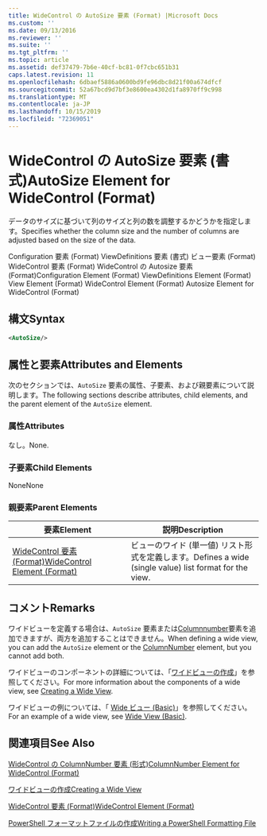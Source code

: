 ```yaml
---
title: WideControl の AutoSize 要素 (Format) |Microsoft Docs
ms.custom: ''
ms.date: 09/13/2016
ms.reviewer: ''
ms.suite: ''
ms.tgt_pltfrm: ''
ms.topic: article
ms.assetid: def37479-7b6e-40cf-bc81-0f7cbc651b31
caps.latest.revision: 11
ms.openlocfilehash: 6dbaef5886a0600bd9fe96dbc8d21f00a674dfcf
ms.sourcegitcommit: 52a67bcd9d7bf3e8600ea4302d1fa8970ff9c998
ms.translationtype: MT
ms.contentlocale: ja-JP
ms.lasthandoff: 10/15/2019
ms.locfileid: "72369051"
---
```

# <a name="autosize-element-for-widecontrol-format"></a><span data-ttu-id="4e5d6-102">WideControl の AutoSize 要素 (書式)</span><span class="sxs-lookup"><span data-stu-id="4e5d6-102">AutoSize Element for WideControl (Format)</span></span>

<span data-ttu-id="4e5d6-103">データのサイズに基づいて列のサイズと列の数を調整するかどうかを指定します。</span><span class="sxs-lookup"><span data-stu-id="4e5d6-103">Specifies whether the column size and the number of columns are adjusted based on the size of the data.</span></span>

<span data-ttu-id="4e5d6-104">Configuration 要素 (Format) ViewDefinitions 要素 (書式) ビュー要素 (Format) WideControl 要素 (Format) WideControl の Autosize 要素 (Format)</span><span class="sxs-lookup"><span data-stu-id="4e5d6-104">Configuration Element (Format) ViewDefinitions Element (Format) View Element (Format) WideControl Element (Format) Autosize Element for WideControl (Format)</span></span>

## <a name="syntax"></a><span data-ttu-id="4e5d6-105">構文</span><span class="sxs-lookup"><span data-stu-id="4e5d6-105">Syntax</span></span>

```xml
<AutoSize/>
```

## <a name="attributes-and-elements"></a><span data-ttu-id="4e5d6-106">属性と要素</span><span class="sxs-lookup"><span data-stu-id="4e5d6-106">Attributes and Elements</span></span>

<span data-ttu-id="4e5d6-107">次のセクションでは、`AutoSize` 要素の属性、子要素、および親要素について説明します。</span><span class="sxs-lookup"><span data-stu-id="4e5d6-107">The following sections describe attributes, child elements, and the parent element of the `AutoSize` element.</span></span>

### <a name="attributes"></a><span data-ttu-id="4e5d6-108">属性</span><span class="sxs-lookup"><span data-stu-id="4e5d6-108">Attributes</span></span>

<span data-ttu-id="4e5d6-109">なし。</span><span class="sxs-lookup"><span data-stu-id="4e5d6-109">None.</span></span>

### <a name="child-elements"></a><span data-ttu-id="4e5d6-110">子要素</span><span class="sxs-lookup"><span data-stu-id="4e5d6-110">Child Elements</span></span>

<span data-ttu-id="4e5d6-111">None</span><span class="sxs-lookup"><span data-stu-id="4e5d6-111">None</span></span>

### <a name="parent-elements"></a><span data-ttu-id="4e5d6-112">親要素</span><span class="sxs-lookup"><span data-stu-id="4e5d6-112">Parent Elements</span></span>

|<span data-ttu-id="4e5d6-113">要素</span><span class="sxs-lookup"><span data-stu-id="4e5d6-113">Element</span></span>|<span data-ttu-id="4e5d6-114">説明</span><span class="sxs-lookup"><span data-stu-id="4e5d6-114">Description</span></span>|
|-------------|-----------------|
|[<span data-ttu-id="4e5d6-115">WideControl 要素 (Format)</span><span class="sxs-lookup"><span data-stu-id="4e5d6-115">WideControl Element (Format)</span></span>](./widecontrol-element-format.md)|<span data-ttu-id="4e5d6-116">ビューのワイド (単一値) リスト形式を定義します。</span><span class="sxs-lookup"><span data-stu-id="4e5d6-116">Defines a wide (single value) list format for the view.</span></span>|

## <a name="remarks"></a><span data-ttu-id="4e5d6-117">コメント</span><span class="sxs-lookup"><span data-stu-id="4e5d6-117">Remarks</span></span>

<span data-ttu-id="4e5d6-118">ワイドビューを定義する場合は、`AutoSize` 要素または[Columnnumber](./columnnumber-element-for-widecontrol-format.md)要素を追加できますが、両方を追加することはできません。</span><span class="sxs-lookup"><span data-stu-id="4e5d6-118">When defining a wide view, you can add the `AutoSize` element or the [ColumnNumber](./columnnumber-element-for-widecontrol-format.md) element, but you cannot add both.</span></span>

<span data-ttu-id="4e5d6-119">ワイドビューのコンポーネントの詳細については、「[ワイドビューの作成](./creating-a-wide-view.md)」を参照してください。</span><span class="sxs-lookup"><span data-stu-id="4e5d6-119">For more information about the components of a wide view, see [Creating a Wide View](./creating-a-wide-view.md).</span></span>

<span data-ttu-id="4e5d6-120">ワイドビューの例については、「 [Wide ビュー (Basic)](./wide-view-basic.md)」を参照してください。</span><span class="sxs-lookup"><span data-stu-id="4e5d6-120">For an example of a wide view, see [Wide View (Basic)](./wide-view-basic.md).</span></span>

## <a name="see-also"></a><span data-ttu-id="4e5d6-121">関連項目</span><span class="sxs-lookup"><span data-stu-id="4e5d6-121">See Also</span></span>

[<span data-ttu-id="4e5d6-122">WideControl の ColumnNumber 要素 (形式)</span><span class="sxs-lookup"><span data-stu-id="4e5d6-122">ColumnNumber Element for WideControl (Format)</span></span>](./columnnumber-element-for-widecontrol-format.md)

[<span data-ttu-id="4e5d6-123">ワイドビューの作成</span><span class="sxs-lookup"><span data-stu-id="4e5d6-123">Creating a Wide View</span></span>](./creating-a-wide-view.md)

[<span data-ttu-id="4e5d6-124">WideControl 要素 (Format)</span><span class="sxs-lookup"><span data-stu-id="4e5d6-124">WideControl Element (Format)</span></span>](./widecontrol-element-format.md)

[<span data-ttu-id="4e5d6-125">PowerShell フォーマットファイルの作成</span><span class="sxs-lookup"><span data-stu-id="4e5d6-125">Writing a PowerShell Formatting File</span></span>](./writing-a-powershell-formatting-file.md)
